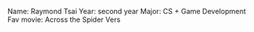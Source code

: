 Name: Raymond Tsai
Year: second year
Major: CS + Game Development
Fav movie: Across the Spider Vers
